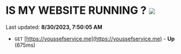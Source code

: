 # IS MY WEBSITE RUNNING ? [![](https://img.shields.io/static/v1?label=Sponsor&message=%E2%9D%A4&logo=GitHub&color=%23fe8e86)](https://github.com/sponsors/<username>)

Last updated: **8/30/2023, 7:50:05 AM**

- `GET` [https://youssefservice.me](https://youssefservice.me) - **Up** (675ms)
